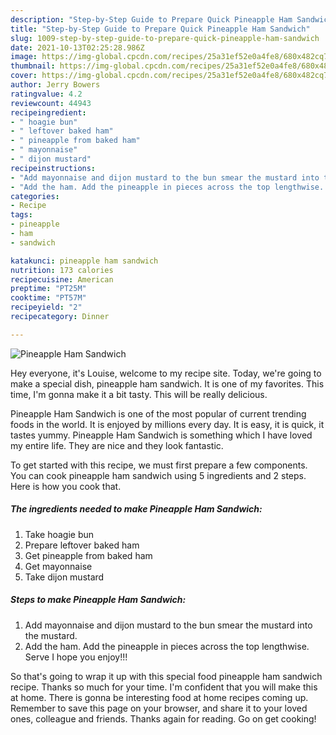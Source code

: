 ```yaml
---
description: "Step-by-Step Guide to Prepare Quick Pineapple Ham Sandwich"
title: "Step-by-Step Guide to Prepare Quick Pineapple Ham Sandwich"
slug: 1009-step-by-step-guide-to-prepare-quick-pineapple-ham-sandwich
date: 2021-10-13T02:25:28.986Z
image: https://img-global.cpcdn.com/recipes/25a31ef52e0a4fe8/680x482cq70/pineapple-ham-sandwich-recipe-main-photo.jpg
thumbnail: https://img-global.cpcdn.com/recipes/25a31ef52e0a4fe8/680x482cq70/pineapple-ham-sandwich-recipe-main-photo.jpg
cover: https://img-global.cpcdn.com/recipes/25a31ef52e0a4fe8/680x482cq70/pineapple-ham-sandwich-recipe-main-photo.jpg
author: Jerry Bowers
ratingvalue: 4.2
reviewcount: 44943
recipeingredient:
- " hoagie bun"
- " leftover baked ham"
- " pineapple from baked ham"
- " mayonnaise"
- " dijon mustard"
recipeinstructions:
- "Add mayonnaise and dijon mustard to the bun smear the mustard into the mustard."
- "Add the ham. Add the pineapple in pieces across the top lengthwise. Serve I hope you enjoy!!!"
categories:
- Recipe
tags:
- pineapple
- ham
- sandwich

katakunci: pineapple ham sandwich 
nutrition: 173 calories
recipecuisine: American
preptime: "PT25M"
cooktime: "PT57M"
recipeyield: "2"
recipecategory: Dinner

---
```



![Pineapple Ham Sandwich](https://img-global.cpcdn.com/recipes/25a31ef52e0a4fe8/680x482cq70/pineapple-ham-sandwich-recipe-main-photo.jpg)

Hey everyone, it's Louise, welcome to my recipe site. Today, we're going to make a special dish, pineapple ham sandwich. It is one of my favorites. This time, I'm gonna make it a bit tasty. This will be really delicious.

Pineapple Ham Sandwich is one of the most popular of current trending foods in the world. It is enjoyed by millions every day. It is easy, it is quick, it tastes yummy. Pineapple Ham Sandwich is something which I have loved my entire life. They are nice and they look fantastic.




To get started with this recipe, we must first prepare a few components. You can cook pineapple ham sandwich using 5 ingredients and 2 steps. Here is how you cook that.

<!--inarticleads1-->

##### The ingredients needed to make Pineapple Ham Sandwich:

1. Take  hoagie bun
1. Prepare  leftover baked ham
1. Get  pineapple from baked ham
1. Get  mayonnaise
1. Take  dijon mustard




<!--inarticleads2-->

##### Steps to make Pineapple Ham Sandwich:

1. Add mayonnaise and dijon mustard to the bun smear the mustard into the mustard.
1. Add the ham. Add the pineapple in pieces across the top lengthwise. Serve I hope you enjoy!!!




So that's going to wrap it up with this special food pineapple ham sandwich recipe. Thanks so much for your time. I'm confident that you will make this at home. There is gonna be interesting food at home recipes coming up. Remember to save this page on your browser, and share it to your loved ones, colleague and friends. Thanks again for reading. Go on get cooking!
